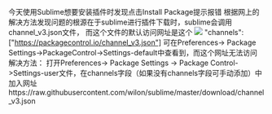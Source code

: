今天使用Sublime想要安装插件时发现点击Install Package提示报错
根据网上的解决方法发现问题的根源在于sublime进行插件下载时，sublime会调用channel_v3.json文件，
而这个文件的默认访问网址是这个
![](http://ww2.sinaimg.cn/large/006tNc79gy1g4680q56nlj30tw0i0gqc.jpg)
"channels":
	["https://packagecontrol.io/channel_v3.json"]
可在Preferences-> Package Settings->PackageControl->Settings-default中查看到，而这个网址无法访问
解决方法：
 打开Preferences-> Package Settings -> Package Control->Settings-user文件，在channels字段（如果没有channels字段可手动添加）中加入网址https://raw.githubusercontent.com/wilon/sublime/master/download/channel_v3.json


